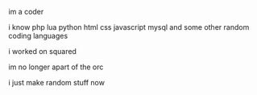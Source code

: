 im a coder

i know php lua python html css javascript mysql and some other random coding languages


i worked on squared

im no longer apart of the orc

i just make random stuff now


